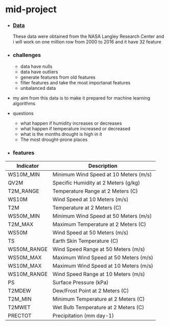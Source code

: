 # mid-project


* ### [Data](https://www.kaggle.com/code/akshayasrinivasan2/drought-prediction-using-ml-algorithms/data)
  These data were obtained from the NASA Langley Research Center and i will work on one million row from 2000 to 2016 and it have 32 feature
  
  
  
  
* ### challenges
  * data have nulls
  * data have outliers
  * generate features from old features
  * filter features and take the most importanat features
  * unbalanced data

* my aim from this data is to make it prepared for machine learning algorithms
 
* questions
  * what happen if humidity increases or decreases
  * what happen if temperature increased or decreased
  * what is the months drought is high in it
  * The most drought-prone places

* ### features
|Indicator|Description|
|---------|-----------|
WS10M_MIN|	Minimum Wind Speed at 10 Meters (m/s)
QV2M|	Specific Humidity at 2 Meters (g/kg)
T2M_RANGE|	Temperature Range at 2 Meters (C)
WS10M|	Wind Speed at 10 Meters (m/s)
T2M|	Temperature at 2 Meters (C)
WS50M_MIN|	Minimum Wind Speed at 50 Meters (m/s)
T2M_MAX|	Maximum Temperature at 2 Meters (C)
WS50M|	Wind Speed at 50 Meters (m/s)
TS|	Earth Skin Temperature (C)
WS50M_RANGE|	Wind Speed Range at 50 Meters (m/s)
WS50M_MAX|	Maximum Wind Speed at 50 Meters (m/s)
WS10M_MAX|	Maximum Wind Speed at 10 Meters (m/s)
WS10M_RANGE|	Wind Speed Range at 10 Meters (m/s)
PS|	Surface Pressure (kPa)
T2MDEW|	Dew/Frost Point at 2 Meters (C)
T2M_MIN|	Minimum Temperature at 2 Meters (C)
T2MWET|	Wet Bulb Temperature at 2 Meters (C)
PRECTOT|	Precipitation (mm day-1)
